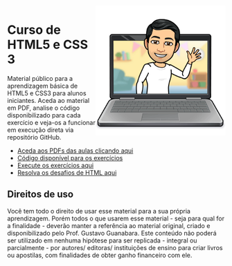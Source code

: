 <img src="imagens/me.png" align="right" width="300">

# Curso de HTML5 e CSS 3
Material público para a aprendizagem básica de HTML5 e CSS3 para alunos iniciantes. Aceda ao material em PDF, analise o código disponibilizado para cada exercício e veja-os a funcionar em execução direta via repositório GitHub.

* [Aceda aos PDFs das aulas clicando aqui](https://ruisantossi.github.io/html-css/aulas-pdf)
* [Código disponível para os exercícios](https://ruisantossi.github.io/html-css/exercícios)
* [Execute os exercícios aqui](https://ruisantossi.github.io/html-css/exercícios/)
* [Resolva os desafios de HTML aqui](https://ruisantossi.github.io/html-css/desafios)

## Direitos de uso

Você tem todo o direito de usar esse material para a sua própria aprendizagem. Porém todos o que usarem esse material - seja para qual for a finalidade - deverão manter a referência ao material original, criado e disponibilizado pelo Prof. Gustavo Guanabara. Este conteúdo não poderá ser utilizado em nenhuma hipótese para ser replicada - integral ou parcialmente - por autores/ editoras/ instituições de ensino para criar livros ou apostilas, com finalidades de obter ganho financeiro com ele.